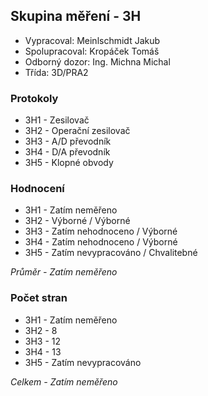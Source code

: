 ## Skupina měření - 3H
 - Vypracoval: Meinlschmidt Jakub
 - Spolupracoval: Kropáček Tomáš
 - Odborný dozor: Ing. Michna Michal
 - Třída: 3D/PRA2
 
### Protokoly
- 3H1 - Zesilovač
- 3H2 - Operační zesilovač
- 3H3 - A/D převodník
- 3H4 - D/A převodník
- 3H5 - Klopné obvody

### Hodnocení
- 3H1 - Zatím neměřeno
- 3H2 - Výborné / Výborné
- 3H3 - Zatím nehodnoceno / Výborné
- 3H4 - Zatím nehodnoceno / Výborné
- 3H5 - Zatím nevypracováno / Chvalitebné

*Průměr - Zatím neměřeno*

### Počet stran
- 3H1 - Zatím neměřeno
- 3H2 - 8
- 3H3 - 12
- 3H4 - 13
- 3H5 - Zatím nevypracováno

*Celkem - Zatím neměřeno*
